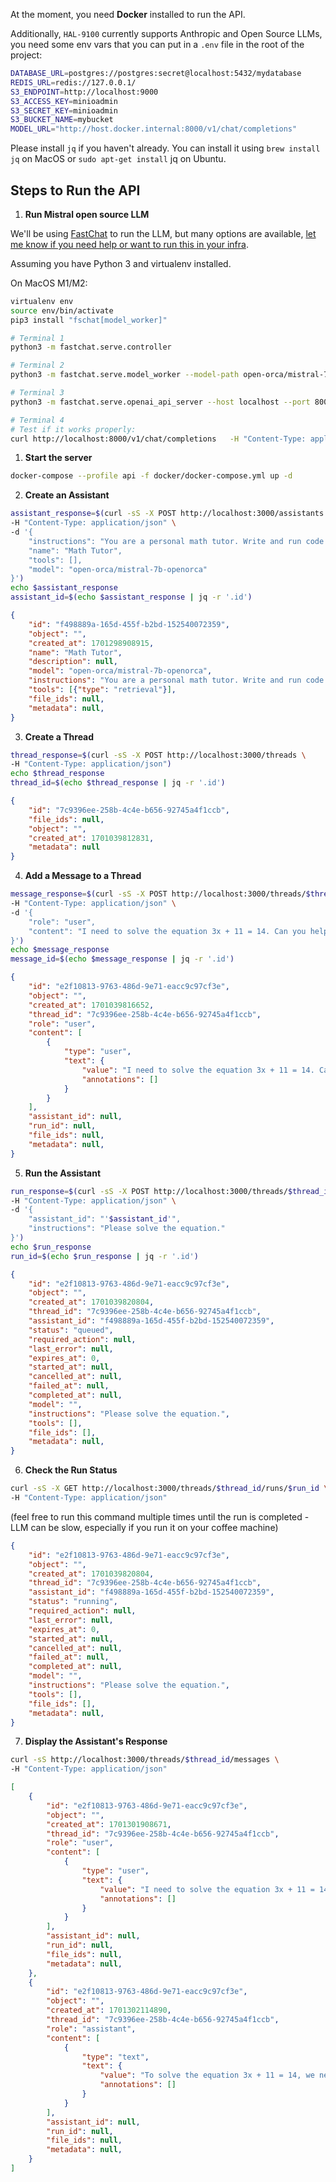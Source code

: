 

At the moment, you need **Docker** installed to run the API.

Additionally, `HAL-9100` currently supports Anthropic and Open Source LLMs, you need some env vars that you can put in a `.env` file in the root of the project:

```bash
DATABASE_URL=postgres://postgres:secret@localhost:5432/mydatabase
REDIS_URL=redis://127.0.0.1/
S3_ENDPOINT=http://localhost:9000
S3_ACCESS_KEY=minioadmin
S3_SECRET_KEY=minioadmin
S3_BUCKET_NAME=mybucket
MODEL_URL="http://host.docker.internal:8000/v1/chat/completions"
```

Please install `jq` if you haven't already. You can install it using `brew install jq` on MacOS or `sudo apt-get install` jq on Ubuntu.


## Steps to Run the API

1. **Run Mistral open source LLM**

We'll be using [FastChat](https://github.com/lm-sys/FastChat) to run the LLM, but many options are available, [let me know if you need help or want to run this in your infra](mailto:hi@louis030195.com).

Assuming you have Python 3 and virtualenv installed.

On MacOS M1/M2:

```bash
virtualenv env
source env/bin/activate
pip3 install "fschat[model_worker]"

# Terminal 1
python3 -m fastchat.serve.controller

# Terminal 2
python3 -m fastchat.serve.model_worker --model-path open-orca/mistral-7b-openorca --device mps --load-8bit

# Terminal 3
python3 -m fastchat.serve.openai_api_server --host localhost --port 8000

# Terminal 4
# Test if it works properly:
curl http://localhost:8000/v1/chat/completions   -H "Content-Type: application/json"   -d '{"model": "mistral-7b-openorca","messages": [{"role": "user", "content": "Hello! What is your name?"}]}' 
```

1. **Start the server**

```bash
docker-compose --profile api -f docker/docker-compose.yml up -d
```

2. **Create an Assistant** 

```bash
assistant_response=$(curl -sS -X POST http://localhost:3000/assistants \
-H "Content-Type: application/json" \
-d '{
    "instructions": "You are a personal math tutor. Write and run code to answer math questions.",
    "name": "Math Tutor",
    "tools": [],
    "model": "open-orca/mistral-7b-openorca"
}')
echo $assistant_response
assistant_id=$(echo $assistant_response | jq -r '.id')
```
```json
{
    "id": "f498889a-165d-455f-b2bd-152540072359",
    "object": "",
    "created_at": 1701298908915,
    "name": "Math Tutor",
    "description": null,
    "model": "open-orca/mistral-7b-openorca",
    "instructions": "You are a personal math tutor. Write and run code to answer math questions.",
    "tools": [{"type": "retrieval"}],
    "file_ids": null,
    "metadata": null,
}
```

3. **Create a Thread**

```bash
thread_response=$(curl -sS -X POST http://localhost:3000/threads \
-H "Content-Type: application/json")
echo $thread_response
thread_id=$(echo $thread_response | jq -r '.id')
```
```json
{
    "id": "7c9396ee-258b-4c4e-b656-92745a4f1ccb",
    "file_ids": null,
    "object": "",
    "created_at": 1701039812831,
    "metadata": null
}
```
4. **Add a Message to a Thread**


```bash
message_response=$(curl -sS -X POST http://localhost:3000/threads/$thread_id/messages \
-H "Content-Type: application/json" \
-d '{
    "role": "user",
    "content": "I need to solve the equation 3x + 11 = 14. Can you help me?"
}')
echo $message_response
message_id=$(echo $message_response | jq -r '.id')
```
```json
{
    "id": "e2f10813-9763-486d-9e71-eacc9c97cf3e",
    "object": "",
    "created_at": 1701039816652,
    "thread_id": "7c9396ee-258b-4c4e-b656-92745a4f1ccb",
    "role": "user",
    "content": [
        {
            "type": "user",
            "text": {
                "value": "I need to solve the equation 3x + 11 = 14. Can you help me?",
                "annotations": []
            }
        }
    ],
    "assistant_id": null,
    "run_id": null,
    "file_ids": null,
    "metadata": null,
}
```
5. **Run the Assistant**

```bash
run_response=$(curl -sS -X POST http://localhost:3000/threads/$thread_id/runs \
-H "Content-Type: application/json" \
-d '{
    "assistant_id": "'$assistant_id'",
    "instructions": "Please solve the equation."
}')
echo $run_response
run_id=$(echo $run_response | jq -r '.id')
```
```json
{
    "id": "e2f10813-9763-486d-9e71-eacc9c97cf3e",
    "object": "",
    "created_at": 1701039820804,
    "thread_id": "7c9396ee-258b-4c4e-b656-92745a4f1ccb",
    "assistant_id": "f498889a-165d-455f-b2bd-152540072359",
    "status": "queued",
    "required_action": null,
    "last_error": null,
    "expires_at": 0,
    "started_at": null,
    "cancelled_at": null,
    "failed_at": null,
    "completed_at": null,
    "model": "",
    "instructions": "Please solve the equation.",
    "tools": [],
    "file_ids": [],
    "metadata": null,
}
```
6. **Check the Run Status**


```bash
curl -sS -X GET http://localhost:3000/threads/$thread_id/runs/$run_id \
-H "Content-Type: application/json"
```
(feel free to run this command multiple times until the run is completed - LLM can be slow, especially if you run it on your coffee machine)
```json
{
    "id": "e2f10813-9763-486d-9e71-eacc9c97cf3e",
    "object": "",
    "created_at": 1701039820804,
    "thread_id": "7c9396ee-258b-4c4e-b656-92745a4f1ccb",
    "assistant_id": "f498889a-165d-455f-b2bd-152540072359",
    "status": "running",
    "required_action": null,
    "last_error": null,
    "expires_at": 0,
    "started_at": null,
    "cancelled_at": null,
    "failed_at": null,
    "completed_at": null,
    "model": "",
    "instructions": "Please solve the equation.",
    "tools": [],
    "file_ids": [],
    "metadata": null,
}
```
7. **Display the Assistant's Response**


```bash
curl -sS http://localhost:3000/threads/$thread_id/messages \
-H "Content-Type: application/json"
```
```json
[
    {
        "id": "e2f10813-9763-486d-9e71-eacc9c97cf3e",
        "object": "",
        "created_at": 1701301908671,
        "thread_id": "7c9396ee-258b-4c4e-b656-92745a4f1ccb",
        "role": "user",
        "content": [
            {
                "type": "user",
                "text": {
                    "value": "I need to solve the equation 3x + 11 = 14. Can you help me?",
                    "annotations": []
                }
            }
        ],
        "assistant_id": null,
        "run_id": null,
        "file_ids": null,
        "metadata": null,
    },
    {
        "id": "e2f10813-9763-486d-9e71-eacc9c97cf3e",
        "object": "",
        "created_at": 1701302114890,
        "thread_id": "7c9396ee-258b-4c4e-b656-92745a4f1ccb",
        "role": "assistant",
        "content": [
            {
                "type": "text",
                "text": {
                    "value": "To solve the equation 3x + 11 = 14, we need to isolate the variable x. Here's the step-by-step reasoning:\n\n1. Our goal is to find the value of x that makes the equation true.\n2. First, let's subtract 11 from both sides of the equation to isolate the term with the variable (3x) on one side:\n   3x + 11 - 11 = 14 - 11\n   \n   This simplifies to:\n   3x = 3\n\n3. Now, divide both sides of the equation by 3 to get the value of x:\n   (3x) / 3 = 3 / 3\n\n   This simplifies to:\n   x = 1\n\nSo the solution to the equation is x = 1.",
                    "annotations": []
                }
            }
        ],
        "assistant_id": null,
        "run_id": null,
        "file_ids": null,
        "metadata": null,
    }
]
```

